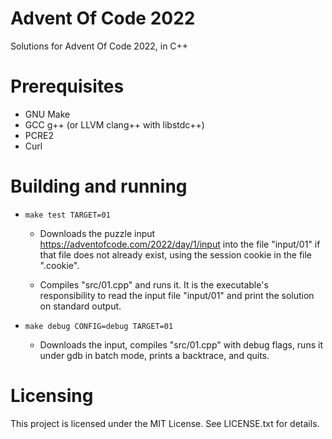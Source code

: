 # Advent Of Code 2022

Solutions for Advent Of Code 2022, in C++

# Prerequisites

* GNU Make
* GCC g++ (or LLVM clang++ with libstdc++)
* PCRE2
* Curl

# Building and running

* `make test TARGET=01`

    * Downloads the puzzle input https://adventofcode.com/2022/day/1/input
      into the file "input/01" if that file does not already exist, using
      the session cookie in the file ".cookie".

    * Compiles "src/01.cpp" and runs it.
      It is the executable's responsibility to read the input file "input/01"
      and print the solution on standard output.

* `make debug CONFIG=debug TARGET=01`

    * Downloads the input, compiles "src/01.cpp" with debug flags, runs it
      under gdb in batch mode, prints a backtrace, and quits.

# Licensing

This project is licensed under the MIT License. See LICENSE.txt for details.
